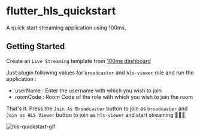 # flutter_hls_quickstart

A quick start streaming application using 100ms.

## Getting Started 

Create an `Live Streaming` template from [100ms dashboard](https://dashboard.100ms.live/dashboard)

Just plugin following values for `broadcaster` and `hls-viewer` role and run the application :

- userName : Enter the username with which you wish to join
- roomCode : Room Code of the role with which you wish to join the room

That's it. Press the `Join As Broadcaster` button to join as `broadcaster` and `Join as HLS Viewer` button to join as `hls-viewer` and start streaming 🥳🥳🥳

![hls-quickstart-gif](https://user-images.githubusercontent.com/93931528/235787427-d837ec88-a55d-48f3-be7e-65e02df6fa8c.gif)